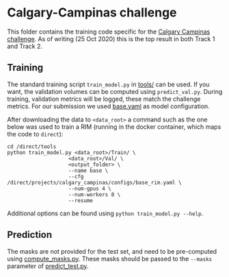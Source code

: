 # Calgary-Campinas challenge
This folder contains the training code specific for the [Calgary Campinas challenge](https://sites.google.com/view/calgary-campinas-dataset/home/mr-reconstruction-challenge).
As of writing (25 Oct 2020) this is the top result in both Track 1 and Track 2.

## Training
The standard training script `train_model.py` in [tools/](tools) can be used. If you want, the validation volumes can be computed using `predict_val.py`.
During training, validation metrics will be logged, these match the challenge metrics.
For our submission we used [base.yaml](configs/base.yaml) as model configuration.

After downloading the data to `<data_root>` a command such as the one below was used to train a RIM (running in the docker container, which maps the code to `direct`):
```
cd /direct/tools
python train_model.py <data_root>/Train/ \
                    <data_root>/Val/ \
                    <output_folder> \
                    --name base \
                    --cfg /direct/projects/calgary_campinas/configs/base_rim.yaml \
                    --num-gpus 4 \
                    --num-workers 8 \
                    --resume
```
Additional options can be found using `python train_model.py --help`.


## Prediction
The masks are not provided for the test set, and need to be pre-computed using [compute_masks.py](compute_masks.py).
These masks should be passed to the `--masks` parameter of [predict_test.py](predict_test.py).
